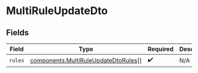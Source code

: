 # MultiRuleUpdateDto


## Fields

| Field                                                                                      | Type                                                                                       | Required                                                                                   | Description                                                                                |
| ------------------------------------------------------------------------------------------ | ------------------------------------------------------------------------------------------ | ------------------------------------------------------------------------------------------ | ------------------------------------------------------------------------------------------ |
| `rules`                                                                                    | [components.MultiRuleUpdateDtoRules](../../models/components/multiruleupdatedtorules.md)[] | :heavy_check_mark:                                                                         | N/A                                                                                        |